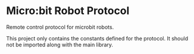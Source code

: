 # Micro:bit Robot Protocol

Remote control protocol for microbit robots.

This project only contains the constants defined for the protocol. It should not be imported along with the main library.